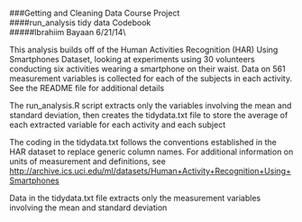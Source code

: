 
###Getting and Cleaning Data Course Project\
####run_analysis tidy data Codebook\
#####Ibrahiim Bayaan 6/21/14\

This analysis builds off of the Human Activities Recognition (HAR) Using Smartphones Dataset, looking at experiments using 30 volunteers conducting six activities wearing a smartphone on their waist.  Data on 561 measurement variables is collected for each of the subjects in each activity.  See the README file for additional details

The run_analysis.R script extracts only the variables involving the mean and standard deviation, then creates the tidydata.txt file to store the average of each extracted variable for each activity and each subject

The coding in the tidydata.txt follows the conventions established in the HAR dataset to replace generic column names.  For additional information on units of measurement and definitions, see http://archive.ics.uci.edu/ml/datasets/Human+Activity+Recognition+Using+Smartphones 

Data in the tidydata.txt file extracts only the measurement variables involving the mean and standard deviation
